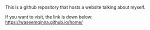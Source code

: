 This is a github repository that hosts a website talking about myself.

If you want to visit, the link is down below:
https://waseemqinna.github.io/home/
